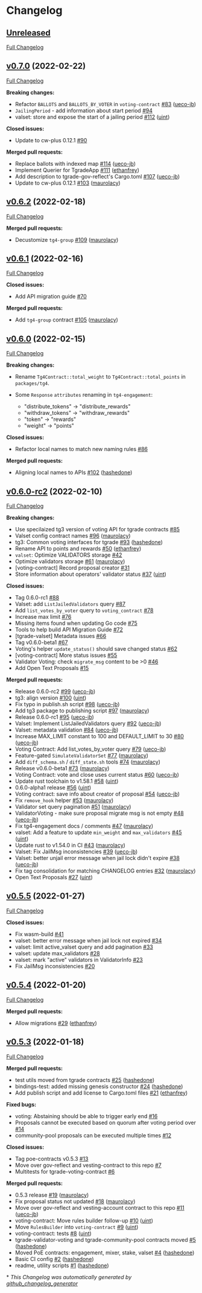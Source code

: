 # Changelog

## [Unreleased](https://github.com/confio/poe-contracts/tree/HEAD)

[Full Changelog](https://github.com/confio/poe-contracts/compare/v0.7.0-alpha1...HEAD)

## [v0.7.0](https://github.com/confio/poe-contracts/tree/v0.7.0-alpha1) (2022-02-22)

[Full Changelog](https://github.com/confio/poe-contracts/compare/v0.6.2...v0.7.0-alpha1)

**Breaking changes:**

- Refactor `BALLOTS` and `BALLOTS_BY_VOTER` in `voting-contract` [\#83](https://github.com/confio/poe-contracts/pull/83) ([ueco-jb](https://github.com/ueco-jb))
- `JailingPeriod` - add information about start period [\#94](https://github.com/confio/poe-contracts/issues/94)
- valset: store and expose the start of a jailing period [\#112](https://github.com/confio/poe-contracts/pull/112) ([uint](https://github.com/uint))

**Closed issues:**

- Update to cw-plus 0.12.1 [\#90](https://github.com/confio/poe-contracts/issues/90)

**Merged pull requests:**

- Replace ballots with indexed map [\#114](https://github.com/confio/poe-contracts/pull/114) ([ueco-jb](https://github.com/ueco-jb))
- Implement Querier for TgradeApp [\#111](https://github.com/confio/poe-contracts/pull/111) ([ethanfrey](https://github.com/ethanfrey))
- Add description to tgrade-gov-reflect's Cargo.toml [\#107](https://github.com/confio/poe-contracts/pull/107) ([ueco-jb](https://github.com/ueco-jb))
- Update to cw-plus 0.12.1 [\#103](https://github.com/confio/poe-contracts/pull/103) ([maurolacy](https://github.com/maurolacy))

## [v0.6.2](https://github.com/confio/poe-contracts/tree/v0.6.2) (2022-02-18)

[Full Changelog](https://github.com/confio/poe-contracts/compare/v0.6.1...v0.6.2)

**Merged pull requests:**

- Decustomize `tg4-group` [\#109](https://github.com/confio/poe-contracts/pull/109) ([maurolacy](https://github.com/maurolacy))

## [v0.6.1](https://github.com/confio/poe-contracts/tree/v0.6.1) (2022-02-16)

[Full Changelog](https://github.com/confio/poe-contracts/compare/v0.6.0...v0.6.1)

**Closed issues:**

- Add API migration guide [\#70](https://github.com/confio/poe-contracts/issues/70)

**Merged pull requests:**

- Add `tg4-group` contract [\#105](https://github.com/confio/poe-contracts/pull/105) ([maurolacy](https://github.com/maurolacy))

## [v0.6.0](https://github.com/confio/poe-contracts/tree/v0.6.0) (2022-02-15)

[Full Changelog](https://github.com/confio/poe-contracts/compare/v0.6.0-rc2...v0.6.0)

**Breaking changes:**

- Rename `Tg4Contract::total_weight` to `Tg4Contract::total_points` in `packages/tg4`.

- Some `Response` `attributes` renaming in `tg4-engagement`:
  - "distribute_tokens" -> "distribute_rewards"
  - "withdraw_tokens" -> "withdraw_rewards"
  - "token" -> "rewards"
  -  "weight" -> "points"

**Closed issues:**

- Refactor local names to match new naming rules [\#86](https://github.com/confio/poe-contracts/issues/86)

**Merged pull requests:**

- Aligning local names to APIs [\#102](https://github.com/confio/poe-contracts/pull/102) ([hashedone](https://github.com/hashedone))

## [v0.6.0-rc2](https://github.com/confio/poe-contracts/tree/v0.6.0-rc2) (2022-02-10)

[Full Changelog](https://github.com/confio/poe-contracts/compare/v0.5.5...v0.6.0-rc2)

**Breaking changes:**

- Use specilaized tg3 version of voting API for tgrade contracts [\#85](https://github.com/confio/poe-contracts/issues/85)
- Valset config contract names [\#96](https://github.com/confio/poe-contracts/pull/96) ([maurolacy](https://github.com/maurolacy))
- tg3: Common voting interfaces for tgrade [\#93](https://github.com/confio/poe-contracts/pull/93) ([hashedone](https://github.com/hashedone))
- Rename API to points and rewards [\#50](https://github.com/confio/poe-contracts/pull/50) ([ethanfrey](https://github.com/ethanfrey))
- `valset`: Optimize VALIDATORS storage [\#42](https://github.com/confio/poe-contracts/issues/42)
- Optimize validators storage [\#61](https://github.com/confio/poe-contracts/pull/61) ([maurolacy](https://github.com/maurolacy))
- \[voting-contract\] Record proposal creator [\#31](https://github.com/confio/poe-contracts/issues/31)
- Store information about operators' validator status [\#37](https://github.com/confio/poe-contracts/pull/37) ([uint](https://github.com/uint))

**Closed issues:**

- Tag 0.6.0-rc1 [\#88](https://github.com/confio/poe-contracts/issues/88)
- Valset: add `ListJailedValidators` query [\#87](https://github.com/confio/poe-contracts/issues/87)
- Add `list_votes_by_voter` query to `voting_contract` [\#78](https://github.com/confio/poe-contracts/issues/78)
- Increase max limit [\#76](https://github.com/confio/poe-contracts/issues/76)
- Missing items found when updating Go code [\#75](https://github.com/confio/poe-contracts/issues/75)
- Tools to help build API Migration Guide [\#72](https://github.com/confio/poe-contracts/issues/72)
- \[tgrade-valset\] Metadata issues [\#66](https://github.com/confio/poe-contracts/issues/66)
- Tag v0.6.0-beta1 [\#67](https://github.com/confio/poe-contracts/issues/67)
- Voting's helper `update_status()` should save changed status [\#62](https://github.com/confio/poe-contracts/issues/62)
- \[voting-contract\] More status issues [\#55](https://github.com/confio/poe-contracts/issues/55)
- Validator Voting: check `migrate_msg` content to be \>0 [\#46](https://github.com/confio/poe-contracts/issues/46)
- Add Open Text Proposals [\#15](https://github.com/confio/poe-contracts/issues/15)

**Merged pull requests:**

- Release 0.6.0-rc2 [\#99](https://github.com/confio/poe-contracts/pull/99) ([ueco-jb](https://github.com/ueco-jb))
- tg3: align version [\#100](https://github.com/confio/poe-contracts/pull/100) ([uint](https://github.com/uint))
- Fix typo in publish.sh script [\#98](https://github.com/confio/poe-contracts/pull/98) ([ueco-jb](https://github.com/ueco-jb))
- Add tg3 package to publishing script [\#97](https://github.com/confio/poe-contracts/pull/97) ([maurolacy](https://github.com/maurolacy))
- Release 0.6.0-rc1 [\#95](https://github.com/confio/poe-contracts/pull/95) ([ueco-jb](https://github.com/ueco-jb))
- Valset: Implement ListJailedValidators query [\#92](https://github.com/confio/poe-contracts/pull/92) ([ueco-jb](https://github.com/ueco-jb))
- Valset: metadata validation [\#84](https://github.com/confio/poe-contracts/pull/84) ([ueco-jb](https://github.com/ueco-jb))
- Increase MAX\_LIMIT constant to 100 and DEFAULT\_LIMIT to 30 [\#80](https://github.com/confio/poe-contracts/pull/80) ([ueco-jb](https://github.com/ueco-jb))
- Voting Contract: Add list\_votes\_by\_voter query [\#79](https://github.com/confio/poe-contracts/pull/79) ([ueco-jb](https://github.com/ueco-jb))
- Feature-gated `SimulateValidatorSet` [\#77](https://github.com/confio/poe-contracts/pull/77) ([maurolacy](https://github.com/maurolacy))
- Add `diff_schema.sh` / `diff_state.sh` tools [\#74](https://github.com/confio/poe-contracts/pull/74) ([maurolacy](https://github.com/maurolacy))
- Release v0.6.0-beta1 [\#73](https://github.com/confio/poe-contracts/pull/73) ([maurolacy](https://github.com/maurolacy))
- Voting Contract: vote and close uses current status [\#60](https://github.com/confio/poe-contracts/pull/60) ([ueco-jb](https://github.com/ueco-jb))
- Update rust toolchain to v1.58.1 [\#58](https://github.com/confio/poe-contracts/pull/58) ([uint](https://github.com/uint))
- 0.6.0-alpha1 release [\#56](https://github.com/confio/poe-contracts/pull/56) ([uint](https://github.com/uint))
- Voting contract: save info about creator of proposal [\#54](https://github.com/confio/poe-contracts/pull/54) ([ueco-jb](https://github.com/ueco-jb))
- Fix `remove_hook` helper [\#53](https://github.com/confio/poe-contracts/pull/53) ([maurolacy](https://github.com/maurolacy))
- Validator set query pagination [\#51](https://github.com/confio/poe-contracts/pull/51) ([maurolacy](https://github.com/maurolacy))
- ValidatorVoting - make sure proposal migrate msg is not empty [\#48](https://github.com/confio/poe-contracts/pull/48) ([ueco-jb](https://github.com/ueco-jb))
- Fix tg4-engagement docs / comments [\#47](https://github.com/confio/poe-contracts/pull/47) ([maurolacy](https://github.com/maurolacy))
- valset: Add a feature to update `min_weight` and `max_validators` [\#45](https://github.com/confio/poe-contracts/pull/45) ([uint](https://github.com/uint))
- Update rust to v1.54.0 in CI [\#43](https://github.com/confio/poe-contracts/pull/43) ([maurolacy](https://github.com/maurolacy))
- Valset: Fix JailMsg inconsistencies [\#39](https://github.com/confio/poe-contracts/pull/39) ([ueco-jb](https://github.com/ueco-jb))
- Valset: better unjail error message when jail lock didn't expire [\#38](https://github.com/confio/poe-contracts/pull/38) ([ueco-jb](https://github.com/ueco-jb))
- Fix tag consolidation for matching CHANGELOG entries [\#32](https://github.com/confio/poe-contracts/pull/32) ([maurolacy](https://github.com/maurolacy))
- Open Text Proposals [\#27](https://github.com/confio/poe-contracts/pull/27) ([uint](https://github.com/uint))

## [v0.5.5](https://github.com/confio/poe-contracts/tree/v0.5.5) (2022-01-27)

[Full Changelog](https://github.com/confio/poe-contracts/compare/v0.5.4...v0.5.5)

**Closed issues:**

- Fix wasm-build [\#41](https://github.com/confio/poe-contracts/issues/41)
- valset: better error message when jail lock not expired [\#34](https://github.com/confio/poe-contracts/issues/34)
- valset: limit active\_valset query and add pagination [\#33](https://github.com/confio/poe-contracts/issues/33)
- valset: update max\_validators [\#28](https://github.com/confio/poe-contracts/issues/28)
- valset: mark "active" validators in ValidatorInfo [\#23](https://github.com/confio/poe-contracts/issues/23)
- Fix JailMsg inconsistencies [\#20](https://github.com/confio/poe-contracts/issues/20)

## [v0.5.4](https://github.com/confio/poe-contracts/tree/v0.5.4) (2022-01-20)

[Full Changelog](https://github.com/confio/poe-contracts/compare/v0.5.3-2...v0.5.4)

**Merged pull requests:**

- Allow migrations [\#29](https://github.com/confio/poe-contracts/pull/29) ([ethanfrey](https://github.com/ethanfrey))

## [v0.5.3](https://github.com/confio/poe-contracts/tree/v0.5.3-2) (2022-01-18)

[Full Changelog](https://github.com/confio/poe-contracts/compare/7a91033173dbd32d835373b31ad1c1b7c7db4296...v0.5.3-2)

**Merged pull requests:**

- test utils moved from tgrade contracts [\#25](https://github.com/confio/poe-contracts/pull/25) ([hashedone](https://github.com/hashedone))
- bindings-test: added missing genesis constructor [\#24](https://github.com/confio/poe-contracts/pull/24) ([hashedone](https://github.com/hashedone))
- Add publish script and add license to Cargo.toml files [\#21](https://github.com/confio/poe-contracts/pull/21) ([ethanfrey](https://github.com/ethanfrey))

**Fixed bugs:**

- voting: Abstaining should be able to trigger early end [\#16](https://github.com/confio/poe-contracts/issues/16)
- Proposals cannot be executed based on quorum after voting period over [\#14](https://github.com/confio/poe-contracts/issues/14)
- community-pool proposals can be executed multiple times [\#12](https://github.com/confio/poe-contracts/issues/12)

**Closed issues:**

- Tag poe-contracts v0.5.3 [\#13](https://github.com/confio/poe-contracts/issues/13)
- Move over gov-reflect and vesting-contract to this repo [\#7](https://github.com/confio/poe-contracts/issues/7)
- Multitests for tgrade-voting-contract [\#6](https://github.com/confio/poe-contracts/issues/6)

**Merged pull requests:**

- 0.5.3 release [\#19](https://github.com/confio/poe-contracts/pull/19) ([maurolacy](https://github.com/maurolacy))
- Fix proposal status not updated [\#18](https://github.com/confio/poe-contracts/pull/18) ([maurolacy](https://github.com/maurolacy))
- Move over gov-reflect and vesting-account contract to this repo [\#11](https://github.com/confio/poe-contracts/pull/11) ([ueco-jb](https://github.com/ueco-jb))
- voting-contract: Move rules builder follow-up [\#10](https://github.com/confio/poe-contracts/pull/10) ([uint](https://github.com/uint))
- Move `RulesBuilder` into `voting-contract` [\#9](https://github.com/confio/poe-contracts/pull/9) ([uint](https://github.com/uint))
- voting-contract: tests [\#8](https://github.com/confio/poe-contracts/pull/8) ([uint](https://github.com/uint))
- tgrade-validator-voting and tgrade-community-pool contracts moved [\#5](https://github.com/confio/poe-contracts/pull/5) ([hashedone](https://github.com/hashedone))
- Moved PoE contracts: engagement, mixer, stake, valset [\#4](https://github.com/confio/poe-contracts/pull/4) ([hashedone](https://github.com/hashedone))
- Basic CI config [\#2](https://github.com/confio/poe-contracts/pull/2) ([hashedone](https://github.com/hashedone))
- readme, utility scripts [\#1](https://github.com/confio/poe-contracts/pull/1) ([hashedone](https://github.com/hashedone))


\* *This Changelog was automatically generated by [github_changelog_generator](https://github.com/github-changelog-generator/github-changelog-generator)*

